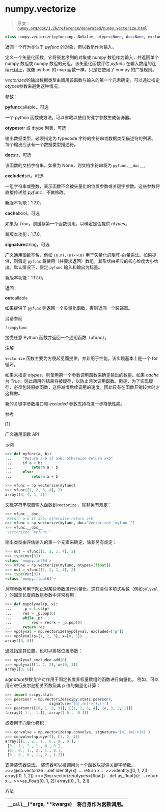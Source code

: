 # numpy.vectorize

> 原文：[`numpy.org/doc/1.26/reference/generated/numpy.vectorize.html`](https://numpy.org/doc/1.26/reference/generated/numpy.vectorize.html)

```py
class numpy.vectorize(pyfunc=np._NoValue, otypes=None, doc=None, excluded=None, cache=False, signature=None)
```

返回一个行为类似于 *pyfunc* 的对象，但以数组作为输入。

定义一个矢量化函数，它将嵌套序列的对象或 numpy 数组作为输入，并返回单个 numpy 数组或 numpy 数组的元组。该矢量化函数评估 *pyfunc* 在输入数组的连续元组上，就像 python 的 map 函数一样，只是它使用了 numpy 的广播规则。

*vectorized*的输出数据类型由调用该函数与输入的第一个元素确定。可以通过指定*otypes*参数来避免这种情况。

参数：

**pyfunc**callable，可选

一个 python 函数或方法。可以省略以使用关键字参数生成装饰器。

**otypes**str 或 dtype 列表，可选

输出数据类型。必须指定为 typecode 字符的字符串或数据类型描述符的列表。每个输出应该有一个数据类型描述符。

**doc**str，可选

该函数的文档字符串。如果为 None，则文档字符串将为 `pyfunc.__doc__`。

**excluded**set，可选

一组字符串或整数，表示函数不会被矢量化的位置参数或关键字参数。这些参数将直接传递给 *pyfunc*，不做修改。

新版本功能：1.7.0。

**cache**bool，可选

如果为 *True*，则缓存第一个函数调用，以确定是否提供 *otypes*。

新版本功能：1.7.0。

**signature**string，可选

广义通用函数签名，例如 `(m,n),(n)->(m)` 用于矢量化的矩阵-向量乘法。如果提供，则假定 `pyfunc` 将使用（并要求返回）数组，其形状由相应的核心维度大小给出。默认情况下，假定 `pyfunc` 输入和输出为标量。

新版本功能：1.12.0。

返回：

**out**callable

如果提供了 `pyfunc` 则返回一个矢量化函数，否则返回一个装饰器。

另请参阅

`frompyfunc`

接受任意 Python 函数并返回一个通用函数（ufunc）。

注解

`vectorize` 函数主要为方便起见而提供，并非用于性能。该实现基本上是一个 for 循环。

如果未指定 *otypes*，则使用第一个参数调用函数来确定输出的数量。如果 *cache* 为 *True*，则此调用的结果将被缓存，以防止两次调用函数。但是，为了实现缓存，必须包装原始函数，这将减慢后续调用的速度，因此只有在函数开销较大时才这样做。

新的关键字参数接口和 *excluded* 参数支持将进一步降低性能。

参考

[1]

广义通用函数 API

示例

```py
>>> def myfunc(a, b):
...     "Return a-b if a>b, otherwise return a+b"
...     if a > b:
...         return a - b
...     else:
...         return a + b 
```

```py
>>> vfunc = np.vectorize(myfunc)
>>> vfunc([1, 2, 3, 4], 2)
array([3, 4, 1, 2]) 
```

文档字符串取自输入函数到`vectorize` ，除非另有规定：

```py
>>> vfunc.__doc__
'Return a-b if a>b, otherwise return a+b'
>>> vfunc = np.vectorize(myfunc, doc='Vectorized `myfunc`')
>>> vfunc.__doc__
'Vectorized `myfunc`' 
```

输出类型由评估输入的第一个元素来确定，除非另有规定：

```py
>>> out = vfunc([1, 2, 3, 4], 2)
>>> type(out[0])
<class 'numpy.int64'>
>>> vfunc = np.vectorize(myfunc, otypes=[float])
>>> out = vfunc([1, 2, 3, 4], 2)
>>> type(out[0])
<class 'numpy.float64'> 
```

*排除*参数可用于防止对某些参数进行向量化。这在类似多项式系数（例如`polyval` ）的固定长度的数组参数中非常有用：

```py
>>> def mypolyval(p, x):
...     _p = list(p)
...     res = _p.pop(0)
...     while _p:
...         res = res*x + _p.pop(0)
...     return res
>>> vpolyval = np.vectorize(mypolyval, excluded=['p'])
>>> vpolyval(p=[1, 2, 3], x=[0, 1])
array([3, 6]) 
```

通过指定其位置，也可以排除位置参数：

```py
>>> vpolyval.excluded.add(0)
>>> vpolyval([1, 2, 3], x=[0, 1])
array([3, 6]) 
```

*signature*参数允许对作用于固定长度非标量数组的函数进行向量化。 例如，可以用它进行皮尔逊相关系数及其 p 值的向量化计算：

```py
>>> import scipy.stats
>>> pearsonr = np.vectorize(scipy.stats.pearsonr,
...                 signature='(n),(n)->(),()')
>>> pearsonr([[0, 1, 2, 3]], [[1, 2, 3, 4], [4, 3, 2, 1]])
(array([ 1., -1.]), array([ 0.,  0.])) 
```

或者用于向量化卷积：

```py
>>> convolve = np.vectorize(np.convolve, signature='(n),(m)->(k)')
>>> convolve(np.eye(4), [1, 2, 1])
array([[1., 2., 1., 0., 0., 0.],
 [0., 1., 2., 1., 0., 0.],
 [0., 0., 1., 2., 1., 0.],
 [0., 0., 0., 1., 2., 1.]]) 
```

支持装饰器语法。 装饰器可以被调用为一个函数以提供关键字参数。 >>>@np.vectorize …def identity(x): … return x … >>>identity([0, 1, 2]) array([0, 1, 2]) >>>@np.vectorize(otypes=[float]) …def as_float(x): … return x … >>>as_float([0, 1, 2]) array([0., 1., 2.])

方法

| `__call__`(*args, **kwargs) | 将自身作为函数调用。 |
| --- | --- |

